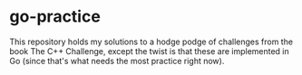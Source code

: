 # go-practice

This repository holds my solutions to a hodge podge of challenges from the book The C++ Challenge, except the twist is that these are implemented in Go (since that's what needs the most practice right now).